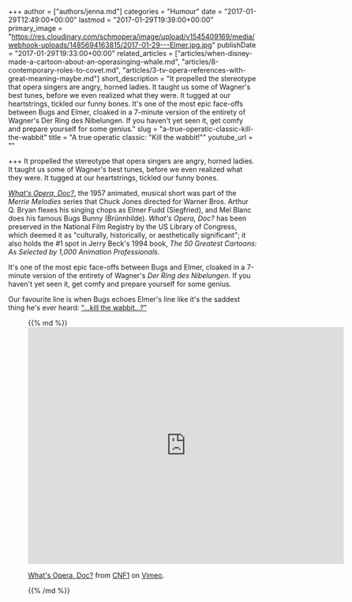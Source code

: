 +++
author = ["authors/jenna.md"]
categories = "Humour"
date = "2017-01-29T12:49:00+00:00"
lastmod = "2017-01-29T19:39:00+00:00"
primary_image = "https://res.cloudinary.com/schmopera/image/upload/v1545409169/media/webhook-uploads/1485694163815/2017-01-29---Elmer.jpg.jpg"
publishDate = "2017-01-29T19:33:00+00:00"
related_articles = ["articles/when-disney-made-a-cartoon-about-an-operasinging-whale.md", "articles/8-contemporary-roles-to-covet.md", "articles/3-tv-opera-references-with-great-meaning-maybe.md"]
short_description = "It propelled the stereotype that opera singers are angry, horned ladies. It taught us some of Wagner's best tunes, before we even realized what they were. It tugged at our heartstrings, tickled our funny bones. It's one of the most epic face-offs between Bugs and Elmer, cloaked in a 7-minute version of the entirety of Wagner's Der Ring des Nibelungen. If you haven't yet seen it, get comfy and prepare yourself for some genius."
slug = "a-true-operatic-classic-kill-the-wabbit"
title = "A true operatic classic: \"Kill the wabbit!\""
youtube_url = ""

+++
It propelled the stereotype that opera singers are angry, horned ladies. It taught us some of Wagner's best tunes, before we even realized what they were. It tugged at our heartstrings, tickled our funny bones.

[_What's Opera, Doc?_](http://store.schmopera.com/collections/womens-t-shirts/products/kill-the-wabbit-womens-t-shirt), the 1957 animated, musical short was part of the _Merrie Melodies_ series that Chuck Jones directed for Warner Bros. Arthur Q. Bryan flexes his singing chops as Elmer Fudd (Siegfried), and Mel Blanc does his famous Bugs Bunny (Brünnhilde). _What's Opera, Doc?_ has been preserved in the National Film Registry by the US Library of Congress, which deemed it as "culturally, historically, or aesthetically significant"; it also holds the #1 spot in Jerry Beck's 1994 book, _The 50 Greatest Cartoons: As Selected by 1,000 Animation Professionals_.

It's one of the most epic face-offs between Bugs and Elmer, cloaked in a 7-minute version of the entirety of Wagner's _Der Ring des Nibelungen_. If you haven't yet seen it, get comfy and prepare yourself for some genius.

Our favourite line is when Bugs echoes Elmer's line like it's the saddest thing he's ever heard: ["...kill the wabbit...?"](http://store.schmopera.com/collections/womens-t-shirts/products/kill-the-wabbit-womens-t-shirt)

<figure data-type="video">{{% md %}}<iframe src="https://player.vimeo.com/video/115773980" width="640" height="480" frameborder="0" allow="autoplay; fullscreen" allowfullscreen></iframe>

<p><a href="https://vimeo.com/115773980">What's Opera, Doc?</a> from <a href="https://vimeo.com/user8932952">CNF1</a> on <a href="https://vimeo.com">Vimeo</a>.</p>{{% /md %}}

</figure>